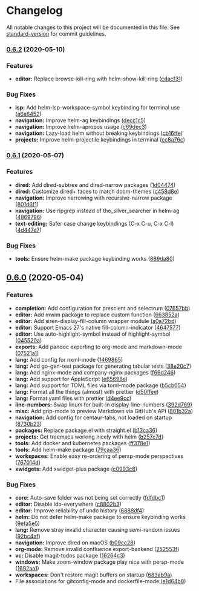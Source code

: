 # Changelog

All notable changes to this project will be documented in this file. See [standard-version](https://github.com/conventional-changelog/standard-version) for commit guidelines.

### [0.6.2](https://github.com/jimeh/.emacs.d/compare/v0.6.1...v0.6.2) (2020-05-10)


### Features

* **editor:** Replace browse-kill-ring with helm-show-kill-ring ([cdacf31](https://github.com/jimeh/.emacs.d/commit/cdacf31ca03a959a52ee8c1cd860d0fc792ea484))


### Bug Fixes

* **lsp:** Add helm-lsp-workspace-symbol keybinding for terminal use ([a6a8452](https://github.com/jimeh/.emacs.d/commit/a6a84524bd0648f5e02869302b3142cc7e135bbf))
* **navigation:** Improve helm-ag keybindings ([decc1c5](https://github.com/jimeh/.emacs.d/commit/decc1c58c1b9da674c259826b8ad439d5ef6c04b))
* **navigation:** Improve helm-apropos usage ([c69dec3](https://github.com/jimeh/.emacs.d/commit/c69dec37bc183e26e7d43be6b3cd0ac25bb533e4))
* **navigation:** Lazy-load helm without breaking keybindings ([cb16ffe](https://github.com/jimeh/.emacs.d/commit/cb16ffe993ac991ee5ceb04f70c405468cb78304))
* **projects:** Improve helm-projectile keybindings in terminal ([cc8a76c](https://github.com/jimeh/.emacs.d/commit/cc8a76c617eab90f584b60319750a774ce2b8ab9))

### [0.6.1](https://github.com/jimeh/.emacs.d/compare/v0.6.0...v0.6.1) (2020-05-07)


### Features

* **dired:** Add dired-subtree and dired-narrow packages ([1d04474](https://github.com/jimeh/.emacs.d/commit/1d04474ab0f67fdbeaaf9f600f462b1de56c89ae))
* **dired:** Customize dired+ faces to match doom-themes ([c458d8e](https://github.com/jimeh/.emacs.d/commit/c458d8ef2faa865f4057442a257a13ec7309e872))
* **navigation:** Improve narrowing with recursive-narrow package ([801d6f1](https://github.com/jimeh/.emacs.d/commit/801d6f133a48e43aedce1159297c621f2cb77a2a))
* **navigation:** Use ripgrep instead of the_silver_searcher in helm-ag ([4869796](https://github.com/jimeh/.emacs.d/commit/4869796d6fff7a10c014540a05cf4c60c22e6c62))
* **text-editing:** Safer case change keybindings (C-x C-u, C-x C-l) ([4d447e7](https://github.com/jimeh/.emacs.d/commit/4d447e723afcb84e76121f4901e898b2fd398666))


### Bug Fixes

* **tools:** Ensure helm-make package keybinding works ([889da80](https://github.com/jimeh/.emacs.d/commit/889da809e06d700fc1303aeeae3a1d1f3b07704d))

## [0.6.0](https://github.com/jimeh/.emacs.d/compare/v0.5.0...v0.6.0) (2020-05-04)


### Features

* **completion:** Add configuration for prescient and selectrum ([07657bb](https://github.com/jimeh/.emacs.d/commit/07657bbb7307be9a4ff4fc01c1ae4174d1532118))
* **editor:** Add mwim package to replace custom function ([663852a](https://github.com/jimeh/.emacs.d/commit/663852a2107028a6ca11c03dfe2a0cfab67a0fc0))
* **editor:** Add siren-display-fill-column wrapper module ([a0a72bd](https://github.com/jimeh/.emacs.d/commit/a0a72bddc51b443b1b21b0f4233aff072ed7a951))
* **editor:** Support Emacs 27's native fill-column-indicator ([4647577](https://github.com/jimeh/.emacs.d/commit/464757740ee92d1b98dd5e76d5f7e5182f0540dc))
* **editor:** Use auto-highlight-symbol instead of highlight-symbol ([045520a](https://github.com/jimeh/.emacs.d/commit/045520a6032b5d772c1047e169e0e45e1f411d3d))
* **exports:** Add pandoc exporting to org-mode and markdown-mode ([07521a1](https://github.com/jimeh/.emacs.d/commit/07521a1e71779b38d24ebd420c67f390db4c21cb))
* **lang:** Add config for nxml-mode ([1469865](https://github.com/jimeh/.emacs.d/commit/1469865826991e3345317432b4d80f9fffec40b3))
* **lang:** Add go-gen-test package for generating tabular tests ([38e20c7](https://github.com/jimeh/.emacs.d/commit/38e20c7d62b26a560f6cd5b26d27ad49a13f8ff4))
* **lang:** Add nginx-mode and company-nginx packages ([f66d246](https://github.com/jimeh/.emacs.d/commit/f66d246337738a5fe95940fe2614b8029388ecb2))
* **lang:** Add support for AppleScript ([e65698e](https://github.com/jimeh/.emacs.d/commit/e65698ee5b40288cd18c67da8802ff0b79ef6db5))
* **lang:** Add support for TOML files via toml-mode package ([b5cb054](https://github.com/jimeh/.emacs.d/commit/b5cb0544039267adc117dd450cc8f2a79be09d6f))
* **lang:** Format all the things (almost) with prettier ([d50ffee](https://github.com/jimeh/.emacs.d/commit/d50ffee618f87a66b36e465f075ed98efc177110))
* **lang:** Format yaml files with prettier ([d4ee9cc](https://github.com/jimeh/.emacs.d/commit/d4ee9cc0ab7f0d09cee26200f3fdd9672b8f857d))
* **line-numbers:** Swap linum for built-in display-line-numbers ([392d769](https://github.com/jimeh/.emacs.d/commit/392d769816a51ad823d61c64a2ae723e937ac04a))
* **misc:** Add grip-mode to preview Markdown via GitHub's API ([801b32a](https://github.com/jimeh/.emacs.d/commit/801b32af1df2fea97f66627b7c0d6f9d882d79e0))
* **navigation:** Add config for centaur-tabs, not loaded on startup ([8730b23](https://github.com/jimeh/.emacs.d/commit/8730b23256a7eb15eb18343c11e719e3becdb936))
* **packages:** Replace package.el with straight.el ([b13ca36](https://github.com/jimeh/.emacs.d/commit/b13ca362cba3fa89a9eee707f6198997cec0429c))
* **projects:** Get treemacs working nicely with helm ([b257c7d](https://github.com/jimeh/.emacs.d/commit/b257c7d20619a8dc4b7bbf73b6749eac5d4f5a5c))
* **tools:** Add docker and kubernetes packages ([ff378e1](https://github.com/jimeh/.emacs.d/commit/ff378e13faf9cf9399a4d3ea1510b173c31e5a12))
* **tools:** Add helm-make package ([79caa36](https://github.com/jimeh/.emacs.d/commit/79caa36d95756ce7da5b81cbbb6dddda69a45329))
* **workspaces:** Enable easy re-ordering of persp-mode perspectives ([767014d](https://github.com/jimeh/.emacs.d/commit/767014dba5f86e0b1ba76404b1b010868418f134))
* **xwidgets:** Add xwidget-plus package ([c0993c8](https://github.com/jimeh/.emacs.d/commit/c0993c8c548fc61bc9ec2b8e0e1f5e603cfffd6b))


### Bug Fixes

* **core:** Auto-save folder was not being set correctly ([fdfdbc1](https://github.com/jimeh/.emacs.d/commit/fdfdbc16f4de01f09ac7cdde065d89eb477ff7d6))
* **editor:** Disable ido-everywhere ([c8802b3](https://github.com/jimeh/.emacs.d/commit/c8802b358bcd6f4fa66abf606c48b5b0b47d8655))
* **editor:** Improve reliability of undo history ([6888df4](https://github.com/jimeh/.emacs.d/commit/6888df47c64524c71dadf59693f9438227ec035e))
* **helm:** Do not defer helm-make package to ensure keybinding works ([9efa5e5](https://github.com/jimeh/.emacs.d/commit/9efa5e54e975981b768a4ce971420ade9a6db79b))
* **lang:** Remove stray invalid character causing semi-random issues ([92bc4af](https://github.com/jimeh/.emacs.d/commit/92bc4af0fca2e0f9a30a63f524db29a56ef2d801))
* **navigation:** Improve dired on macOS ([b09cc28](https://github.com/jimeh/.emacs.d/commit/b09cc28fb71dc47524393eb3c2b0284165d5a7e9))
* **org-mode:** Remove invalid confluence export-backend ([252553f](https://github.com/jimeh/.emacs.d/commit/252553fa8879b8421d49013ab493ac5ec2b68e8d))
* **vc:** Disable magit-todos package ([16264c3](https://github.com/jimeh/.emacs.d/commit/16264c3f917c9c6680856bf934aebd19af00be9b))
* **windows:** Make zoom-window package play nice with persp-mode ([1692aa1](https://github.com/jimeh/.emacs.d/commit/1692aa1944ec57b9f44be03ace639ab183ef3ad3))
* **workspaces:** Don't restore magit buffers on startup ([683ab9a](https://github.com/jimeh/.emacs.d/commit/683ab9a8a17b0550b7d97a4359a9570c30495c70))
* File associations for gitconfig-mode and dockerfile-mode ([e1d64b8](https://github.com/jimeh/.emacs.d/commit/e1d64b8d19240c3ac3138b2e6b9cd079a304fd40))
